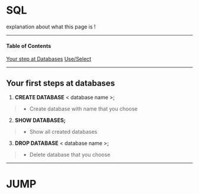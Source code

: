 # SQL
explanation about what this page is !
***

#### Table of Contents
[Your step at Databases](##Your-first-steps-at-databases)
[Use/Select](##Use-and-Select)



***
## Your first steps at databases
1. **CREATE DATABASE** < database name >;
> - Create database with name that you choose

2. **SHOW DATABASES;**
> - Show all created databases

3. **DROP DATABASE** < database name >;
 > - Delete database that you choose
***




















# JUMP
